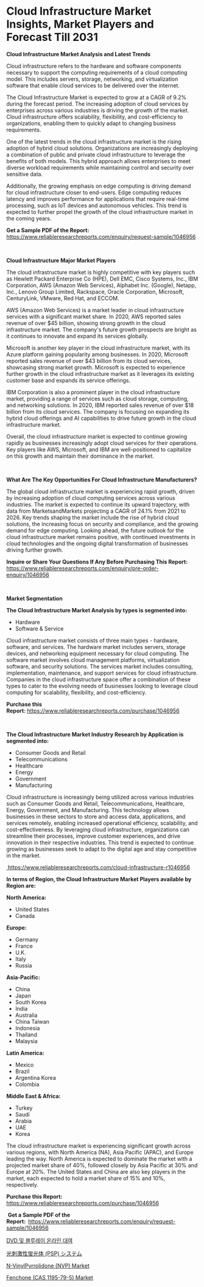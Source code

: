 <p><h1>Cloud Infrastructure Market Insights, Market Players and Forecast Till 2031</h1></p><p><strong>Cloud Infrastructure Market Analysis and Latest Trends</strong></p>
<p><p>Cloud infrastructure refers to the hardware and software components necessary to support the computing requirements of a cloud computing model. This includes servers, storage, networking, and virtualization software that enable cloud services to be delivered over the internet.</p><p>The Cloud Infrastructure Market is expected to grow at a CAGR of 9.2% during the forecast period. The increasing adoption of cloud services by enterprises across various industries is driving the growth of the market. Cloud infrastructure offers scalability, flexibility, and cost-efficiency to organizations, enabling them to quickly adapt to changing business requirements.</p><p>One of the latest trends in the cloud infrastructure market is the rising adoption of hybrid cloud solutions. Organizations are increasingly deploying a combination of public and private cloud infrastructure to leverage the benefits of both models. This hybrid approach allows enterprises to meet diverse workload requirements while maintaining control and security over sensitive data.</p><p>Additionally, the growing emphasis on edge computing is driving demand for cloud infrastructure closer to end-users. Edge computing reduces latency and improves performance for applications that require real-time processing, such as IoT devices and autonomous vehicles. This trend is expected to further propel the growth of the cloud infrastructure market in the coming years.</p></p>
<p><strong>Get a Sample PDF of the Report:&nbsp;</strong> <a href="https://www.reliableresearchreports.com/enquiry/request-sample/1046956">https://www.reliableresearchreports.com/enquiry/request-sample/1046956</a></p>
<p>&nbsp;</p>
<p><strong>Cloud Infrastructure Major Market Players</strong></p>
<p><p>The cloud infrastructure market is highly competitive with key players such as Hewlett Packard Enterprise Co (HPE), Dell EMC, Cisco Systems, Inc., IBM Corporation, AWS (Amazon Web Services), Alphabet Inc. (Google), Netapp, Inc., Lenovo Group Limited, Rackspace, Oracle Corporation, Microsoft, CenturyLink, VMware, Red Hat, and ECCOM.</p><p>AWS (Amazon Web Services) is a market leader in cloud infrastructure services with a significant market share. In 2020, AWS reported sales revenue of over $45 billion, showing strong growth in the cloud infrastructure market. The company's future growth prospects are bright as it continues to innovate and expand its services globally.</p><p>Microsoft is another key player in the cloud infrastructure market, with its Azure platform gaining popularity among businesses. In 2020, Microsoft reported sales revenue of over $43 billion from its cloud services, showcasing strong market growth. Microsoft is expected to experience further growth in the cloud infrastructure market as it leverages its existing customer base and expands its service offerings.</p><p>IBM Corporation is also a prominent player in the cloud infrastructure market, providing a range of services such as cloud storage, computing, and networking solutions. In 2020, IBM reported sales revenue of over $18 billion from its cloud services. The company is focusing on expanding its hybrid cloud offerings and AI capabilities to drive future growth in the cloud infrastructure market.</p><p>Overall, the cloud infrastructure market is expected to continue growing rapidly as businesses increasingly adopt cloud services for their operations. Key players like AWS, Microsoft, and IBM are well-positioned to capitalize on this growth and maintain their dominance in the market.</p></p>
<p>&nbsp;</p>
<p><strong>What Are The Key Opportunities For Cloud Infrastructure Manufacturers?</strong></p>
<p><p>The global cloud infrastructure market is experiencing rapid growth, driven by increasing adoption of cloud computing services across various industries. The market is expected to continue its upward trajectory, with data from MarketsandMarkets projecting a CAGR of 24.1% from 2021 to 2026. Key trends shaping the market include the rise of hybrid cloud solutions, the increasing focus on security and compliance, and the growing demand for edge computing. Looking ahead, the future outlook for the cloud infrastructure market remains positive, with continued investments in cloud technologies and the ongoing digital transformation of businesses driving further growth.</p></p>
<p><strong>Inquire or Share Your Questions If Any Before Purchasing This Report:</strong> <a href="https://www.reliableresearchreports.com/enquiry/pre-order-enquiry/1046956">https://www.reliableresearchreports.com/enquiry/pre-order-enquiry/1046956</a></p>
<p>&nbsp;</p>
<p><strong>Market Segmentation</strong></p>
<p><strong>The Cloud Infrastructure Market Analysis by types is segmented into:</strong></p>
<p><ul><li>Hardware</li><li>Software & Service</li></ul></p>
<p><p>Cloud infrastructure market consists of three main types - hardware, software, and services. The hardware market includes servers, storage devices, and networking equipment necessary for cloud computing. The software market involves cloud management platforms, virtualization software, and security solutions. The services market includes consulting, implementation, maintenance, and support services for cloud infrastructure. Companies in the cloud infrastructure space offer a combination of these types to cater to the evolving needs of businesses looking to leverage cloud computing for scalability, flexibility, and cost-efficiency.</p></p>
<p><strong>Purchase this Report:&nbsp;</strong><a href="https://www.reliableresearchreports.com/purchase/1046956">https://www.reliableresearchreports.com/purchase/1046956</a></p>
<p>&nbsp;</p>
<p><strong>The Cloud Infrastructure Market Industry Research by Application is segmented into:</strong></p>
<p><ul><li>Consumer Goods and Retail</li><li>Telecommunications</li><li>Healthcare</li><li>Energy</li><li>Government</li><li>Manufacturing</li></ul></p>
<p><p>Cloud infrastructure is increasingly being utilized across various industries such as Consumer Goods and Retail, Telecommunications, Healthcare, Energy, Government, and Manufacturing. This technology allows businesses in these sectors to store and access data, applications, and services remotely, enabling increased operational efficiency, scalability, and cost-effectiveness. By leveraging cloud infrastructure, organizations can streamline their processes, improve customer experiences, and drive innovation in their respective industries. This trend is expected to continue growing as businesses seek to adapt to the digital age and stay competitive in the market.</p></p>
<p><a href="https://www.reliableresearchreports.com/cloud-infrastructure-r1046956">&nbsp;https://www.reliableresearchreports.com/cloud-infrastructure-r1046956</a></p>
<p><strong>In terms of Region, the Cloud Infrastructure Market Players available by Region are:</strong></p>
<p>
    <p> <strong> North America: </strong>
        <ul>
            <li>United States</li>
            <li>Canada</li>
        </ul>
        </p> 
    <p> <strong> Europe: </strong>
        <ul>
            <li>Germany</li>
            <li>France</li>
            <li>U.K.</li>
            <li>Italy</li>
            <li>Russia</li>
        </ul>
        </p> 
    <p> <strong> Asia-Pacific: </strong>
        <ul>
            <li>China</li>
            <li>Japan</li>
            <li>South Korea</li>
            <li>India</li>
            <li>Australia</li>
            <li>China Taiwan</li>
            <li>Indonesia</li>
            <li>Thailand</li>
            <li>Malaysia</li>
        </ul>
        </p> 
    <p> <strong> Latin America: </strong>
        <ul>
            <li>Mexico</li>
            <li>Brazil</li>
            <li>Argentina Korea</li>
            <li>Colombia</li>
        </ul>
        </p> 
    <p> <strong> Middle East & Africa: </strong>
        <ul>
            <li>Turkey</li>
            <li>Saudi</li>
            <li>Arabia</li>
            <li>UAE</li>
            <li>Korea</li>
        </ul>
    </p>
    </p>
<p><p>The cloud infrastructure market is experiencing significant growth across various regions, with North America (NA), Asia Pacific (APAC), and Europe leading the way. North America is expected to dominate the market with a projected market share of 40%, followed closely by Asia Pacific at 30% and Europe at 20%. The United States and China are also key players in the market, each expected to hold a market share of 15% and 10%, respectively.</p></p>
<p><strong>Purchase this Report: </strong><a href="https://www.reliableresearchreports.com/purchase/1046956">https://www.reliableresearchreports.com/purchase/1046956</a></p>
<p>&nbsp;<strong>Get a Sample PDF of the Report:&nbsp;&nbsp;</strong><a href="https://www.reliableresearchreports.com/enquiry/request-sample/1046956">https://www.reliableresearchreports.com/enquiry/request-sample/1046956</a></p>
<p><strong></strong></p>
<p><p><a href="https://github.com/bvubpqd5241630/Market-Research-Report-List-2/blob/main/206417083253.md">DVD 및 블루레이 온라인 대여</a></p><p><a href="https://github.com/SarahFahey88/Market-Research-Report-List-1/blob/main/965574191208.md">光刺激性蛍光体 (PSP) システム</a></p><p><a href="https://github.com/tamvrosiya/Market-Research-Report-List-4/blob/main/n-vinylpyrrolidone-nvp-market.md">N-VinylPyrrolidone (NVP) Market</a></p><p><a href="https://github.com/pizolina/Market-Research-Report-List-4/blob/main/fenchone-cas-1195-79-5-market.md">Fenchone (CAS 1195-79-5) Market</a></p></p>